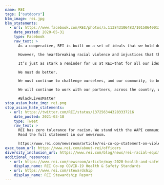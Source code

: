 ```yaml
---
name: REI
tags: ["outdoors"]
blm_image: rei.jpg
blm_statements:
  - url: https://www.facebook.com/REI/photos/a.113843106483/10158640013016484
    date_posted: 2020-05-31
    type: Facebook
    raw_text: >
      As a cooperative, REI is built on a set of ideals that we hold dear—we are stronger when we come together.

      However, the heartbreaking racial violence and injustices that the Black community continues to experience across this country provide a stark reminder that for many, those ideals are not a reality.

      It’s just as stark a reminder for us at REI—that for all our ideals, we are still a long way from achieving them for all in our own community.

      We must do better.

      We must continue to challenge ourselves, and our community, to be better listeners, better partners, better advocates for one another. For us to see the change we want in the world outside, we must start inside.

      We will continue to work with our partners, across the country, who have worked for years in service of greater equity and inclusion in the outdoors. And we call on our entire community to come together with collective resolve and a commitment to respect, understanding and support.

      #BlackLivesMatter
stop_asian_hate_img: rei.png
stop_asian_hate_statements:
  - url: https://twitter.com/REI/status/1372563443283337216
    date_posted: 2021-03-18
    type: Tweet
    raw_text: >
      REI has zero tolerance for racism. We stand with the AAPI community and denounce the ongoing racism and violence against them. #StopAsianHate
      Read the full statement in our newsroom.

      https://www.rei.com/newsroom/article/rei-co-op-statement-on-violence-against-the-asian-american-pacific-islander-community?cm_mmc=sm_tw_76514-_-brand-_-org-_-journal-_-wc-_-traffic
exec_team_url: https://www.rei.com/about-rei/officers
diversity_inclusion_url: https://www.rei.com/blog/news/rei-racial-equity-commitments-update
additional_resources:
  - url: https://www.rei.com/newsroom/article/may-2020-health-and-safety-fact-sheet
    display_name: REI Co-op COVID-19 Health & Safety Standards
  - url: https://www.rei.com/stewardship
    display_name: REI Stewardship Report
---
```

